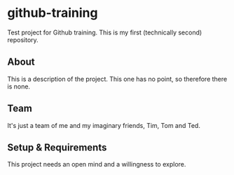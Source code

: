 # github-training
Test project for Github training. This is my first (technically second) repository.

## About
This is a description of the project. This one has no point, so therefore there is none.

## Team
It's just a team of me and my imaginary friends, Tim, Tom and Ted.

## Setup & Requirements
This project needs an open mind and a willingness to explore.
